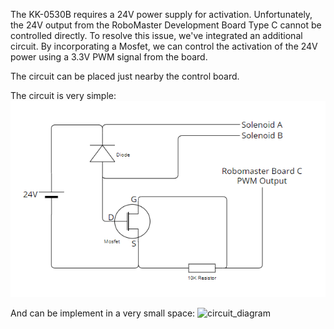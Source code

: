 The KK-0530B requires a 24V power supply for activation. 
Unfortunately, the 24V output from the RoboMaster Development Board Type C cannot be controlled directly. 
To resolve this issue, we've integrated an additional circuit. 
By incorporating a Mosfet, we can control the activation of the 24V power using a 3.3V PWM signal from the board.

The circuit can be placed just nearby the control board.

The circuit is very simple:
![circuit_diagram](https://github.com/ntu-hci-lab/SpinShot/blob/main/Hardware/Circuit/solenoid%20control%20circuit/Circuit_Diagram.png)

And can be implement in a very small space:
![circuit_diagram](https://github.com/ntu-hci-lab/SpinShot/blob/main/Hardware/Circuit/solenoid%20control%20circuit/Implementation.png)

